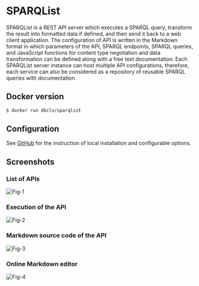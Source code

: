 # SPARQList

SPARQList is a REST API server which executes a SPARQL query, transform the result into formatted data if defined, and then send it back to a web client application. The configuration of API is written in the Markdown format in which parameters of the API, SPARQL endpoints, SPARQL queries, and JavaScript functions for content type negotiation and data transformation can be defined along with a free text documentation. Each SPARQList server instance can host multiple API configurations, therefore, each service can also be considered as a repository of reusable SPARQL queries with documentation.

## Docker version

```sh
$ docker run dbcls/sparqlist
```

## Configuration

See [GitHub](https://github.com/dbcls/sparqlist) for the instruction of local installation and configurable options.

## Screenshots

### List of APIs

![Fig-1](https://raw.githubusercontent.com/dbcls/master/services/images/SPARQList_fig-1.png)

### Execution of the API

![Fig-2](https://raw.githubusercontent.com/dbcls/master/services/images/SPARQList_fig-2.png)

### Markdown source code of the API

![Fig-3](https://raw.githubusercontent.com/dbcls/master/services/images/SPARQList_fig-3.png)

### Online Markdown editor

![Fig-4](https://raw.githubusercontent.com/dbcls/master/services/images/SPARQList_fig-4.png)



